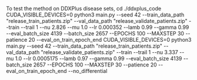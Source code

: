 To test the method on DDXPlus disease sets,
cd ./ddxplus_code
CUDA_VISIBLE_DEVICES=0 python3 main.py --seed 42 --train_data_path "release_train_patients.zip" --val_data_path "release_validate_patients.zip" --train --trail 1 --nu 2.826 --mu 1.0 --lr 0.000352 --lamb 0.99 --gamma 0.99 --eval_batch_size 4139 --batch_size 2657 --EPOCHS 100 --MAXSTEP 30 --patience 20 --eval_on_train_epoch_end
CUDA_VISIBLE_DEVICES=0 python3 main.py --seed 42 --train_data_path "release_train_patients.zip" --val_data_path "release_validate_patients.zip" --train --trail 1 --nu 3.337 --mu 1.0 --lr 0.0005175 --lamb 0.97 --gamma 0.99 --eval_batch_size 4139 --batch_size 2657 --EPOCHS 100 --MAXSTEP 30 --patience 20 --eval_on_train_epoch_end --no_differential
